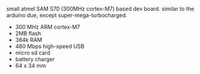 
small atmel SAM S70 (300MHz cortex-M7) based dev board.
similar to the arduino due, except super-mega-turbocharged.

* 300 MHz ARM cortex-M7
* 2MB flash
* 384k RAM
* 480 Mbps high-speed USB
* micro sd card
* battery charger
* 64 x 34 mm

